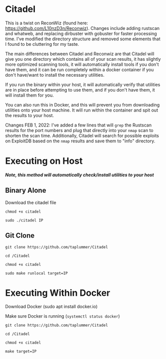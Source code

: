 # Citadel

This is a twist on ReconWiz (found here: https://github.com/L10nzD3n/Reconwiz).
Changes include adding rustscan and whatweb, and replacing dirbuster with gobuster for faster processing time. 
I've modified the directory structure and removed some elements that I found to be cluttering for my taste. 

The main differences between Citadel and Reconwiz are that Citadel will give you one directory which contains all of your scan results, it has slightly more optimized scanning tools, it will automatically install tools if you don't have them, and it can be run completely within a docker container if you don't have/want to install the necessary utilities. 

If you run the binary within your host, it will automatically verify that utilities are in place before attempting to use them, and if you don't have them, it will install them for you.

You can also run this in Docker, and this will prevent you from downloading utilities onto your host machine. It will run within the container and spit out the results to your host. 

Changes FEB 1, 2022: I've added a few lines that will ```grep``` the Rustscan results for the port numbers and plug that directly into your ```nmap``` scan to shorten the scan time. Additionally, Citadel will search for possible exploits on ExploitDB based on the ```nmap``` results and save them to "info" directory.  

# Executing on Host
***Note, this method will automatically check/install utilities to your host***
## Binary Alone
Download the citadel file

```chmod +x citadel```

```sudo ./citadel IP```

## Git Clone

```git clone https://github.com/taplummer/Citadel```

```cd /Citadel```

```chmod +x citadel```

```sudo make runlocal target=IP```

# Executing Within Docker
Download Docker (sudo apt install docker.io) 

Make sure Docker is running (```systemctl status docker```)

```git clone https://github.com/taplummer/Citadel```

```cd /Citadel```

```chmod +x citadel```

```make target=IP```

